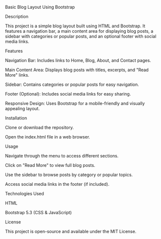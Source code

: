 Basic Blog Layout Using Bootstrap

Description

This project is a simple blog layout built using HTML and Bootstrap. It features a navigation bar, a main content area for displaying blog posts, a sidebar with categories or popular posts, and an optional footer with social media links.

Features

Navigation Bar: Includes links to Home, Blog, About, and Contact pages.

Main Content Area: Displays blog posts with titles, excerpts, and "Read More" links.

Sidebar: Contains categories or popular posts for easy navigation.

Footer (Optional): Includes social media links for easy sharing.

Responsive Design: Uses Bootstrap for a mobile-friendly and visually appealing layout.

Installation

Clone or download the repository.

Open the index.html file in a web browser.

Usage

Navigate through the menu to access different sections.

Click on "Read More" to view full blog posts.

Use the sidebar to browse posts by category or popular topics.

Access social media links in the footer (if included).

Technologies Used

HTML

Bootstrap 5.3 (CSS & JavaScript)

License

This project is open-source and available under the MIT License.

